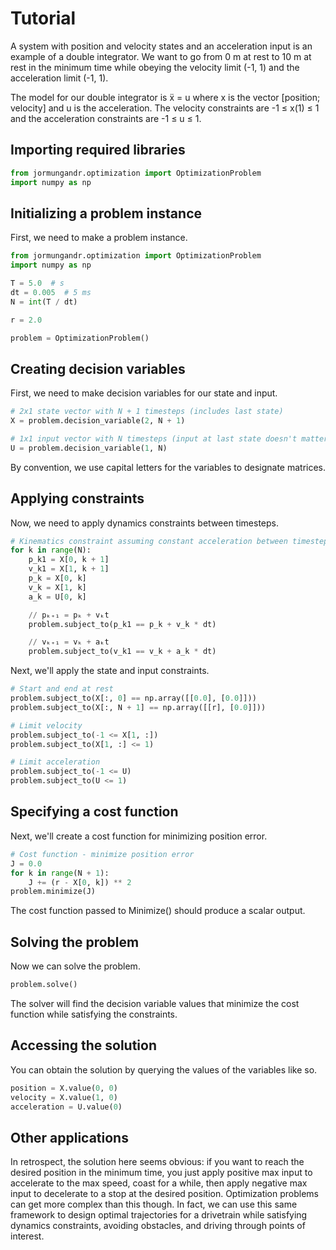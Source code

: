 # Tutorial

A system with position and velocity states and an acceleration input is an
example of a double integrator. We want to go from 0 m at rest to 10 m at rest
in the minimum time while obeying the velocity limit (-1, 1) and the
acceleration limit (-1, 1).

The model for our double integrator is ẍ = u where x is the vector [position;
velocity] and u is the acceleration. The velocity constraints are -1 ≤ x(1) ≤ 1
and the acceleration constraints are -1 ≤ u ≤ 1.

## Importing required libraries

```py
from jormungandr.optimization import OptimizationProblem
import numpy as np
```

## Initializing a problem instance

First, we need to make a problem instance.

```py
from jormungandr.optimization import OptimizationProblem
import numpy as np

T = 5.0  # s
dt = 0.005  # 5 ms
N = int(T / dt)

r = 2.0

problem = OptimizationProblem()
```

## Creating decision variables

First, we need to make decision variables for our state and input.

```py
# 2x1 state vector with N + 1 timesteps (includes last state)
X = problem.decision_variable(2, N + 1)

# 1x1 input vector with N timesteps (input at last state doesn't matter)
U = problem.decision_variable(1, N)
```

By convention, we use capital letters for the variables to designate
matrices.

## Applying constraints

Now, we need to apply dynamics constraints between timesteps.

```py
# Kinematics constraint assuming constant acceleration between timesteps
for k in range(N):
    p_k1 = X[0, k + 1]
    v_k1 = X[1, k + 1]
    p_k = X[0, k]
    v_k = X[1, k]
    a_k = U[0, k]

    // pₖ₊₁ = pₖ + vₖt
    problem.subject_to(p_k1 == p_k + v_k * dt)

    // vₖ₊₁ = vₖ + aₖt
    problem.subject_to(v_k1 == v_k + a_k * dt)
```

Next, we'll apply the state and input constraints.

```py
# Start and end at rest
problem.subject_to(X[:, 0] == np.array([[0.0], [0.0]]))
problem.subject_to(X[:, N + 1] == np.array([[r], [0.0]]))

# Limit velocity
problem.subject_to(-1 <= X[1, :])
problem.subject_to(X[1, :] <= 1)

# Limit acceleration
problem.subject_to(-1 <= U)
problem.subject_to(U <= 1)
```

## Specifying a cost function

Next, we'll create a cost function for minimizing position error.

```py
# Cost function - minimize position error
J = 0.0
for k in range(N + 1):
    J += (r - X[0, k]) ** 2
problem.minimize(J)
```

The cost function passed to Minimize() should produce a scalar output.

## Solving the problem

Now we can solve the problem.

```py
problem.solve()
```

The solver will find the decision variable values that minimize the cost
function while satisfying the constraints.

## Accessing the solution

You can obtain the solution by querying the values of the variables like so.

```py
position = X.value(0, 0)
velocity = X.value(1, 0)
acceleration = U.value(0)
```

## Other applications

In retrospect, the solution here seems obvious: if you want to reach the desired
position in the minimum time, you just apply positive max input to accelerate to
the max speed, coast for a while, then apply negative max input to decelerate to
a stop at the desired position. Optimization problems can get more complex than
this though. In fact, we can use this same framework to design optimal
trajectories for a drivetrain while satisfying dynamics constraints, avoiding
obstacles, and driving through points of interest.
